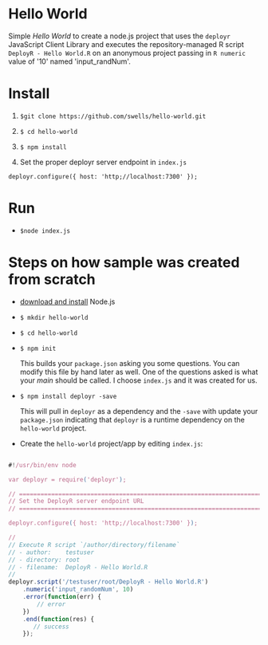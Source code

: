 # Hello World

Simple *Hello World* to create a node.js project that uses the `deployr`
JavaScript Client Library and executes the repository-managed R script 
`DeployR - Hello World.R` on an anonymous project passing in `R numeric` value 
of '10' named 'input_randNum'.


Install
=======

1. `$git clone https://github.com/swells/hello-world.git`

2. `$ cd hello-world`

3.  `$ npm install`

4. Set the proper deployr server endpoint in `index.js`

```
deployr.configure({ host: 'http;//localhost:7300' });
```

Run
===

- `$node index.js`


Steps on how sample was created from scratch
============================================


- [download and install](http://nodejs.org/download/) Node.js

- ```$ mkdir hello-world ```

- ```$ cd hello-world ```

- ```$ npm init```

  This builds your `package.json` asking you some questions. You can modify
  this file by hand later as well. One of the questions asked is what your
  _main_ should be called. I choose `index.js` and it was created for us.

- ```$ npm install deployr -save```

  This will pull in `deployr` as a dependency and the `-save` with update
  your `package.json` indicating that `deployr` is a runtime dependency on the
  `hello-world` project.

- Create the `hello-world` project/app by editing `index.js`:


```js

#!/usr/bin/env node

var deployr = require('deployr');

// ============================================================================
// Set the DeployR server endpoint URL
// ============================================================================

deployr.configure({ host: 'http;//localhost:7300' });

//
// Execute R script `/author/directory/filename`
// - author:    testuser
// - directory: root
// - filename:  DeployR - Hello World.R
//
deployr.script('/testuser/root/DeployR - Hello World.R')
    .numeric('input_randomNum', 10)
    .error(function(err) {
        // error
    })
    .end(function(res) {
       // success
    });

```

